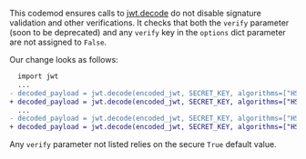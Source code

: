 This codemod ensures calls to [jwt.decode](https://pyjwt.readthedocs.io/en/stable/api.html#jwt.decode) do not disable signature validation and other
verifications. It checks that both the `verify` parameter (soon to be deprecated) and any `verify` key in the `options` dict parameter are not assigned to `False`.

Our change looks as follows:

```diff
  import jwt
  ...
- decoded_payload = jwt.decode(encoded_jwt, SECRET_KEY, algorithms=["HS256"], verify=False)
+ decoded_payload = jwt.decode(encoded_jwt, SECRET_KEY, algorithms=["HS256"], verify=True)
  ...
- decoded_payload = jwt.decode(encoded_jwt, SECRET_KEY, algorithms=["HS256"], options={"verify_signature": False, "verify_exp": False})
+ decoded_payload = jwt.decode(encoded_jwt, SECRET_KEY, algorithms=["HS256"], options={"verify_signature": True, "verify_exp": True})
```

Any `verify` parameter not listed relies on the secure `True` default value.
